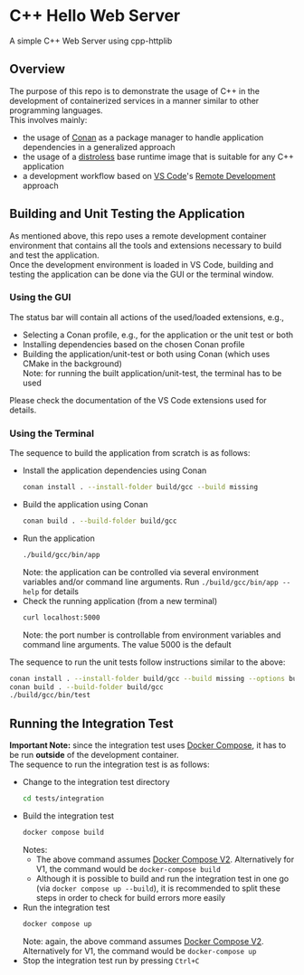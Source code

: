 # C++ Hello Web Server
A simple C++ Web Server using cpp-httplib  

## Overview
The purpose of this repo is to demonstrate the usage of C++ in the development of containerized services in a manner similar to other programming languages.  
This involves mainly:
- the usage of [Conan](https://conan.io/) as a package manager to handle application dependencies in a generalized approach
- the usage of a [distroless](https://github.com/GoogleContainerTools/distroless) base runtime image that is suitable for any C++ application
- a development workflow based on [VS Code](https://code.visualstudio.com/)'s [Remote Development](https://code.visualstudio.com/docs/remote/remote-overview) approach

## Building and Unit Testing the Application
As mentioned above, this repo uses a remote development container environment that contains all the tools and extensions necessary to build and test the application.  
Once the development environment is loaded in VS Code, building and testing the application can be done via the GUI or the terminal window.  

### Using the GUI
The status bar will contain all actions of the used/loaded extensions, e.g.,
- Selecting a Conan profile, e.g., for the application or the unit test or both
- Installing dependencies based on the chosen Conan profile
- Building the application/unit-test or both using Conan (which uses CMake in the background)  
Note: for running the built application/unit-test, the terminal has to be used  

Please check the documentation of the VS Code extensions used for details.  

### Using the Terminal
The sequence to build the application from scratch is as follows:
- Install the application dependencies using Conan
    ````bash
    conan install . --install-folder build/gcc --build missing
    ````
- Build the application using Conan
    ````bash
    conan build . --build-folder build/gcc
    ````
- Run the application
    ````bash
    ./build/gcc/bin/app
    ````
    Note: the application can be controlled via several environment variables and/or command line arguments.
          Run `./build/gcc/bin/app --help` for details
- Check the running application (from a new terminal)
    ````bash
    curl localhost:5000
    ````
    Note: the port number is controllable from environment variables and command line arguments. The value 5000 is the default  

The sequence to run the unit tests follow instructions similar to the above:
````bash
conan install . --install-folder build/gcc --build missing --options build_unittest=True
conan build . --build-folder build/gcc
./build/gcc/bin/test
````

## Running the Integration Test
__Important Note:__ since the integration test uses [Docker Compose](https://docs.docker.com/compose/), it has to be run __outside__ of the development container.  
The sequence to run the integration test is as follows:
- Change to the integration test directory
    ````bash
    cd tests/integration
    ````
- Build the integration test
    ````bash
    docker compose build
    ````
    Notes:
    * The above command assumes [Docker Compose V2](https://docs.docker.com/compose/#compose-v2-and-the-new-docker-compose-command). Alternatively for V1, the command would be `docker-compose build`
    * Although it is possible to build and run the integration test in one go (via `docker compose up --build`), it is recommended to split these steps in order to check for build errors more easily
- Run the integration test
    ````bash
    docker compose up
    ````
    Note: again, the above command assumes [Docker Compose V2](https://docs.docker.com/compose/#compose-v2-and-the-new-docker-compose-command). Alternatively for V1, the command would be `docker-compose up`
- Stop the integration test run by pressing `Ctrl+C`
